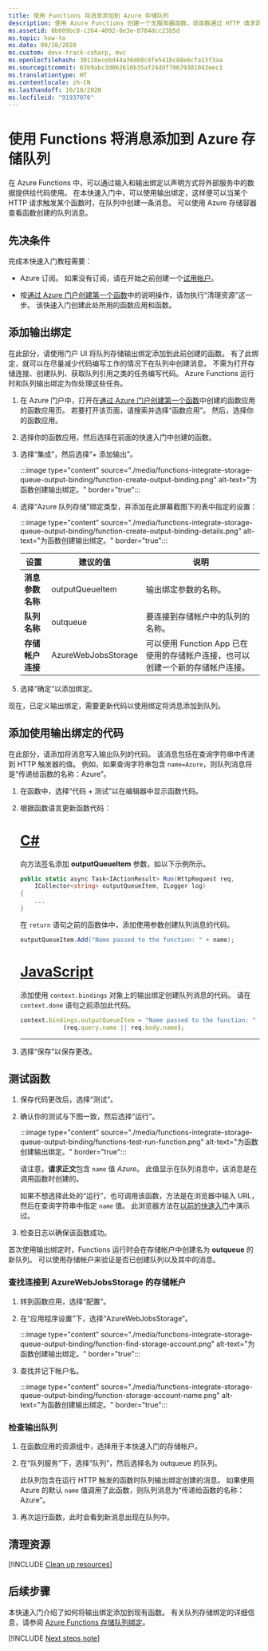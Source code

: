 ```yaml
---
title: 使用 Functions 将消息添加到 Azure 存储队列
description: 使用 Azure Functions 创建一个无服务器函数，该函数通过 HTTP 请求调用，并在 Azure 存储队列中创建一条消息。
ms.assetid: 0b609bc0-c264-4092-8e3e-0784dcc23b5d
ms.topic: how-to
ms.date: 09/28/2020
ms.custom: devx-track-csharp, mvc
ms.openlocfilehash: 30118ecebd44a36d60c8fe541bc88e6cfa13f3aa
ms.sourcegitcommit: 63b9abc3d062616b35af24ddf79679381043eec1
ms.translationtype: HT
ms.contentlocale: zh-CN
ms.lasthandoff: 10/10/2020
ms.locfileid: "91937076"
---
```

# <a name="add-messages-to-an-azure-storage-queue-using-functions"></a>使用 Functions 将消息添加到 Azure 存储队列

在 Azure Functions 中，可以通过输入和输出绑定以声明方式将外部服务中的数据提供给代码使用。 在本快速入门中，可以使用输出绑定，这样便可以当某个 HTTP 请求触发某个函数时，在队列中创建一条消息。 可以使用 Azure 存储容器查看函数创建的队列消息。

## <a name="prerequisites"></a>先决条件

完成本快速入门教程需要：

- Azure 订阅。 如果没有订阅，请在开始之前创建一个[试用帐户](https://www.azure.cn/pricing/1rmb-trial)。

- 按[通过 Azure 门户创建第一个函数](functions-create-first-azure-function.md)中的说明操作，请勿执行“清理资源”这一步。 该快速入门创建此处所用的函数应用和函数。

## <a name="add-an-output-binding"></a><a name="add-binding"></a>添加输出绑定

在此部分，请使用门户 UI 将队列存储输出绑定添加到此前创建的函数。 有了此绑定，就可以在尽量减少代码编写工作的情况下在队列中创建消息。 不需为打开存储连接、创建队列、获取队列引用之类的任务编写代码。 Azure Functions 运行时和队列输出绑定为你处理这些任务。

1. 在 Azure 门户中，打开在[通过 Azure 门户创建第一个函数](functions-create-first-azure-function.md)中创建的函数应用的函数应用页。 若要打开该页面，请搜索并选择“函数应用”。 然后，选择你的函数应用。

1. 选择你的函数应用，然后选择在前面的快速入门中创建的函数。

1. 选择“集成”，然后选择“+ 添加输出”。

   :::image type="content" source="./media/functions-integrate-storage-queue-output-binding/function-create-output-binding.png" alt-text="为函数创建输出绑定。" border="true":::

1. 选择“Azure 队列存储”绑定类型，并添加在此屏幕截图下的表中指定的设置： 

    :::image type="content" source="./media/functions-integrate-storage-queue-output-binding/function-create-output-binding-details.png" alt-text="为函数创建输出绑定。" border="true":::
    
    | 设置      |  建议的值   | 说明                              |
    | ------------ |  ------- | -------------------------------------------------- |
    | **消息参数名称** | outputQueueItem | 输出绑定参数的名称。 | 
    | **队列名称**   | outqueue  | 要连接到存储帐户中的队列的名称。 |
    | **存储帐户连接** | AzureWebJobsStorage | 可以使用 Function App 已在使用的存储帐户连接，也可以创建一个新的存储帐户连接。  |

1. 选择“确定”以添加绑定。

现在，已定义输出绑定，需要更新代码以使用绑定将消息添加到队列。  

## <a name="add-code-that-uses-the-output-binding"></a>添加使用输出绑定的代码

在此部分，请添加将消息写入输出队列的代码。 该消息包括在查询字符串中传递到 HTTP 触发器的值。 例如，如果查询字符串包含 `name=Azure`，则队列消息将是“传递给函数的名称：Azure”。

1. 在函数中，选择“代码 + 测试”以在编辑器中显示函数代码。

1. 根据函数语言更新函数代码：

    # <a name="c"></a>[C\#](#tab/csharp)

    向方法签名添加 **outputQueueItem** 参数，如以下示例所示。

    ```cs
    public static async Task<IActionResult> Run(HttpRequest req,
        ICollector<string> outputQueueItem, ILogger log)
    {
        ...
    }
    ```

    在 `return` 语句之前的函数体中，添加使用参数创建队列消息的代码。

    ```cs
    outputQueueItem.Add("Name passed to the function: " + name);
    ```

    # <a name="javascript"></a>[JavaScript](#tab/nodejs)

    添加使用 `context.bindings` 对象上的输出绑定创建队列消息的代码。 请在`context.done` 语句之前添加此代码。

    ```javascript
    context.bindings.outputQueueItem = "Name passed to the function: " + 
                (req.query.name || req.body.name);
    ```

    ---

1. 选择“保存”以保存更改。

## <a name="test-the-function"></a>测试函数

1. 保存代码更改后，选择“测试”。
1. 确认你的测试与下图一致，然后选择“运行”。 

    :::image type="content" source="./media/functions-integrate-storage-queue-output-binding/functions-test-run-function.png" alt-text="为函数创建输出绑定。" border="true":::

    请注意，**请求正文**包含 `name` 值 *Azure*。 此值显示在队列消息中，该消息是在调用函数时创建的。
    
    如果不想选择此处的“运行”，也可调用该函数，方法是在浏览器中输入 URL，然后在查询字符串中指定 `name` 值。 此浏览器方法在[以前的快速入门](functions-create-first-azure-function.md#test-the-function)中演示过。

1. 检查日志以确保该函数成功。 

首次使用输出绑定时，Functions 运行时会在存储帐户中创建名为 **outqueue** 的新队列。 可以使用存储帐户来验证是否已创建队列以及其中的消息。

### <a name="find-the-storage-account-connected-to-azurewebjobsstorage"></a>查找连接到 AzureWebJobsStorage 的存储帐户


1. 转到函数应用，选择“配置”。

1. 在“应用程序设置”下，选择“AzureWebJobsStorage”。

    :::image type="content" source="./media/functions-integrate-storage-queue-output-binding/function-find-storage-account.png" alt-text="为函数创建输出绑定。" border="true":::

1. 查找并记下帐户名。

    :::image type="content" source="./media/functions-integrate-storage-queue-output-binding/function-storage-account-name.png" alt-text="为函数创建输出绑定。" border="true":::

### <a name="examine-the-output-queue"></a>检查输出队列

1. 在函数应用的资源组中，选择用于本快速入门的存储帐户。

1. 在“队列服务”下，选择“队列”，然后选择名为 outqueue 的队列。 

   此队列包含在运行 HTTP 触发的函数时队列输出绑定创建的消息。 如果使用 Azure 的默认 `name` 值调用了此函数，则队列消息为“传递给函数的名称： Azure”。

1. 再次运行函数，此时会看到新消息出现在队列中。  

## <a name="clean-up-resources"></a>清理资源

[!INCLUDE [Clean up resources](../../includes/functions-quickstart-cleanup.md)]

## <a name="next-steps"></a>后续步骤

本快速入门介绍了如何将输出绑定添加到现有函数。 有关队列存储绑定的详细信息，请参阅 [Azure Functions 存储队列绑定](functions-bindings-storage-queue.md)。

[!INCLUDE [Next steps note](../../includes/functions-quickstart-next-steps-2.md)]

